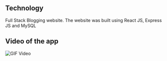 ## Technology
Full Stack Blogging website. The website was built using React JS, Express JS and MySQL


## Video of the app

![GIF Video](./github/video.gif)